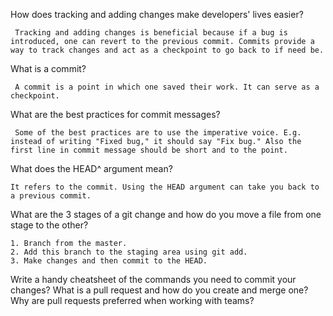How does tracking and adding changes make developers' lives easier?

     Tracking and adding changes is beneficial because if a bug is introduced, one can revert to the previous commit. Commits provide a way to track changes and act as a checkpoint to go back to if need be. 

What is a commit?

     A commit is a point in which one saved their work. It can serve as a checkpoint. 

What are the best practices for commit messages?

     Some of the best practices are to use the imperative voice. E.g. instead of writing "Fixed bug," it should say "Fix bug." Also the first line in commit message should be short and to the point. 

What does the HEAD^ argument mean?

	It refers to the commit. Using the HEAD argument can take you back to a previous commit. 

What are the 3 stages of a git change and how do you move a file from one stage to the other?

	1. Branch from the master.
	2. Add this branch to the staging area using git add.
	3. Make changes and then commit to the HEAD. 

Write a handy cheatsheet of the commands you need to commit your changes?
What is a pull request and how do you create and merge one?
Why are pull requests preferred when working with teams?
